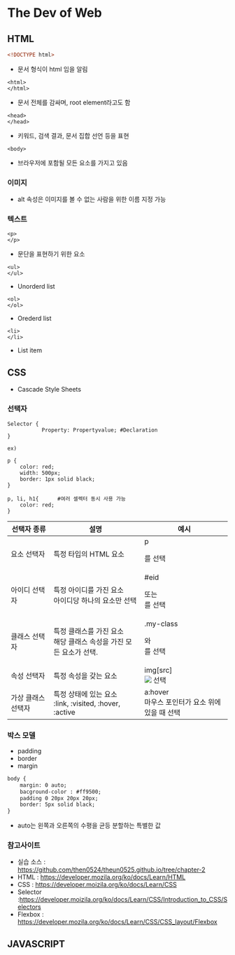 # The Dev of Web

## HTML

```html
<!DOCTYPE html>
```

* 문서 형식이 html 임을 알림

```
<html> 
</html>
```

* 문서 전체를 감싸며, root element라고도 함

```
<head>
</head>
```

* 키워드, 검색 결과, 문서 집합 선언 등을 표현 

```
<body>
```

* 브라우저에 포함될 모든 요소를 가지고 있음

### 이미지

* alt 속성은 이미지를 볼 수 없는 사람을 위한 이름 지정 가능

### 텍스트 

```
<p>
</p>
```

* 문단을 표현하기 위한 요소

```
<ul>
</ul>
```

* Unorderd list

```
<ol>
</ol>
```

* Orederd list

```
<li>
</li>
```

* List item

## CSS

* Cascade Style Sheets

### 선택자

```
Selector {
           Property: Propertyvalue; #Declaration
}

ex)

p {
	color: red;
	width: 500px;
	border: 1px solid black;
}

p, li, h1{		#여러 셀렉터 동시 사용 가능
	color: red;
}

```

| 선택자 종류        | 설명                                                         | 예시                                                         |
| ------------------ | ------------------------------------------------------------ | ------------------------------------------------------------ |
| 요소 선택자        | 특정 타입의 HTML 요소                                        | p <br><p>를 선택                                             |
| 아이디 선택자      | 특정 아이디를 가진 요소<br>아이디당 하나의 요소만 선택       | #eid<br><p id ="eid"> 또는<br><a id="eid"> 를 선택           |
| 클래스 선택자      | 특정 클래스를 가진 요소<br>해당 클래스 속성을 가진 모든 요소가 선택. | .my-class<br><p class="my-class">와<br><a class="my-class">를 선택 |
| 속성 선택자        | 특정 속성을 갖는 요소                                        | img[src]<br><img src="image.png"> 선택                       |
| 가상 클래스 선택자 | 특정 상태에 있는 요소<br>:link, :visited, :hover, :active    | a:hover<br>마우스 포인터가 <a>요소 위에 있을 때 선택         |

### 박스 모델

* padding
* border
* margin

```html
body {
	margin: 0 auto;
	bacground-color : #ff9500;
	padding 0 20px 20px 20px;
	border: 5px solid black;
}
```

* auto는 왼쪽과 오른쪽의 수평을 균등 분할하는 특별한 값 

### 참고사이트

* 실습 소스 : https://github.com/then0524/theun0525.github.io/tree/chapter-2
* HTML : https://developer.mozila.org/ko/docs/Learn/HTML
* CSS : https://developer.moizila.org/ko/docs/Learn/CSS
* Selector :https://developer.moizila.org/ko/docs/Learn/CSS/Introduction_to_CSS/Selectors
* Flexbox : https://developer.mozila.org/ko/docs/Learn/CSS/CSS_layout/Flexbox

## JAVASCRIPT


